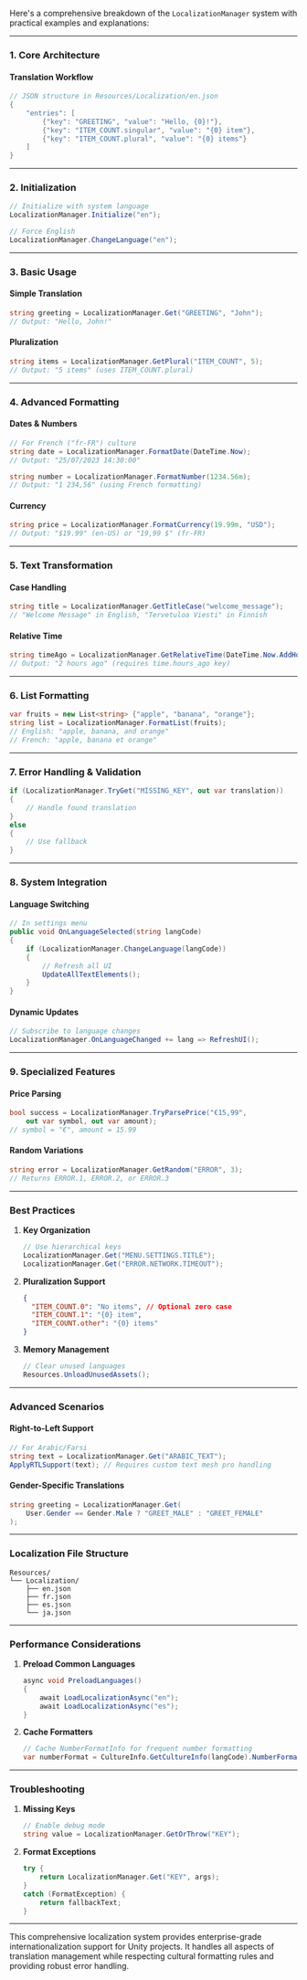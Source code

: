 Here's a comprehensive breakdown of the `LocalizationManager` system with practical examples and explanations:

---

### **1. Core Architecture**
#### **Translation Workflow**
```csharp
// JSON structure in Resources/Localization/en.json
{
    "entries": [
        {"key": "GREETING", "value": "Hello, {0}!"},
        {"key": "ITEM_COUNT.singular", "value": "{0} item"},
        {"key": "ITEM_COUNT.plural", "value": "{0} items"}
    ]
}
```

---

### **2. Initialization**
```csharp
// Initialize with system language
LocalizationManager.Initialize("en");

// Force English
LocalizationManager.ChangeLanguage("en");
```

---

### **3. Basic Usage**
#### **Simple Translation**
```csharp
string greeting = LocalizationManager.Get("GREETING", "John");
// Output: "Hello, John!"
```

#### **Pluralization**
```csharp
string items = LocalizationManager.GetPlural("ITEM_COUNT", 5);
// Output: "5 items" (uses ITEM_COUNT.plural)
```

---

### **4. Advanced Formatting**
#### **Dates & Numbers**
```csharp
// For French ("fr-FR") culture
string date = LocalizationManager.FormatDate(DateTime.Now);
// Output: "25/07/2023 14:30:00"

string number = LocalizationManager.FormatNumber(1234.56m);
// Output: "1 234,56" (using French formatting)
```

#### **Currency**
```csharp
string price = LocalizationManager.FormatCurrency(19.99m, "USD");
// Output: "$19.99" (en-US) or "19,99 $" (fr-FR)
```

---

### **5. Text Transformation**
#### **Case Handling**
```csharp
string title = LocalizationManager.GetTitleCase("welcome_message");
// "Welcome Message" in English, "Tervetuloa Viesti" in Finnish
```

#### **Relative Time**
```csharp
string timeAgo = LocalizationManager.GetRelativeTime(DateTime.Now.AddHours(-2));
// Output: "2 hours ago" (requires time.hours_ago key)
```

---

### **6. List Formatting**
```csharp
var fruits = new List<string> {"apple", "banana", "orange"};
string list = LocalizationManager.FormatList(fruits);
// English: "apple, banana, and orange"
// French: "apple, banana et orange"
```

---

### **7. Error Handling & Validation**
```csharp
if (LocalizationManager.TryGet("MISSING_KEY", out var translation))
{
    // Handle found translation
}
else 
{
    // Use fallback
}
```

---

### **8. System Integration**
#### **Language Switching**
```csharp
// In settings menu
public void OnLanguageSelected(string langCode)
{
    if (LocalizationManager.ChangeLanguage(langCode))
    {
        // Refresh all UI
        UpdateAllTextElements();
    }
}
```

#### **Dynamic Updates**
```csharp
// Subscribe to language changes
LocalizationManager.OnLanguageChanged += lang => RefreshUI();
```

---

### **9. Specialized Features**
#### **Price Parsing**
```csharp
bool success = LocalizationManager.TryParsePrice("€15,99", 
    out var symbol, out var amount);
// symbol = "€", amount = 15.99
```

#### **Random Variations**
```csharp
string error = LocalizationManager.GetRandom("ERROR", 3);
// Returns ERROR.1, ERROR.2, or ERROR.3
```

---

### **Best Practices**
1. **Key Organization**
   ```csharp
   // Use hierarchical keys
   LocalizationManager.Get("MENU.SETTINGS.TITLE");
   LocalizationManager.Get("ERROR.NETWORK.TIMEOUT");
   ```

2. **Pluralization Support**
   ```json
   {
     "ITEM_COUNT.0": "No items", // Optional zero case
     "ITEM_COUNT.1": "{0} item",
     "ITEM_COUNT.other": "{0} items"
   }
   ```

3. **Memory Management**
   ```csharp
   // Clear unused languages
   Resources.UnloadUnusedAssets();
   ```

---

### **Advanced Scenarios**
#### **Right-to-Left Support**
```csharp
// For Arabic/Farsi
string text = LocalizationManager.Get("ARABIC_TEXT");
ApplyRTLSupport(text); // Requires custom text mesh pro handling
```

#### **Gender-Specific Translations**
```csharp
string greeting = LocalizationManager.Get(
    User.Gender == Gender.Male ? "GREET_MALE" : "GREET_FEMALE"
);
```

---

### **Localization File Structure**
```
Resources/
└── Localization/
    ├── en.json
    ├── fr.json
    ├── es.json
    └── ja.json
```

---

### **Performance Considerations**
1. **Preload Common Languages**
   ```csharp
   async void PreloadLanguages()
   {
       await LoadLocalizationAsync("en");
       await LoadLocalizationAsync("es");
   }
   ```

2. **Cache Formatters**
   ```csharp
   // Cache NumberFormatInfo for frequent number formatting
   var numberFormat = CultureInfo.GetCultureInfo(langCode).NumberFormat;
   ```

---

### **Troubleshooting**
1. **Missing Keys**
   ```csharp
   // Enable debug mode
   string value = LocalizationManager.GetOrThrow("KEY");
   ```

2. **Format Exceptions**
   ```csharp
   try {
       return LocalizationManager.Get("KEY", args);
   }
   catch (FormatException) {
       return fallbackText;
   }
   ```

---

This comprehensive localization system provides enterprise-grade internationalization support for Unity projects. It handles all aspects of translation management while respecting cultural formatting rules and providing robust error handling.